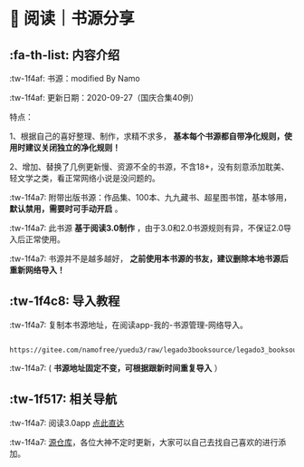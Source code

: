 # 📖 阅读｜书源分享


##  :fa-th-list: 内容介绍


 :tw-1f4af: 书源：modified By Namo

 :tw-1f4af: 更新日期：2020-09-27（国庆合集40例）

特点：

1、根据自己的喜好整理、制作，求精不求多， **基本每个书源都自带净化规则，使用时建议关闭独立的净化规则！** 

2、增加、替换了几例更新慢、资源不全的书源，不含18+，没有刻意添加耽美、轻文学之类，看正常网络小说是没问题的。

:tw-1f4a7: 附带出版书源：作品集、100本、九九藏书、超星图书馆，基本够用， **默认禁用，需要时可手动开启** 。

:tw-1f4a7: 此书源 **基于阅读3.0制作** ，由于3.0和2.0书源规则有异，不保证2.0导入后正常使用。

:tw-1f4a7: 书源并不是越多越好， **之前使用本书源的书友，建议删除本地书源后重新网络导入！** 



##  :tw-1f4c8: 导入教程

:tw-1f4a7: 复制本书源地址，在阅读app-我的-书源管理-网络导入。

           https://gitee.com/namofree/yuedu3/raw/legado3booksource/legado3_booksource_by_Namo.json

:tw-1f4a7: ( **书源地址固定不变，可根据跟新时间重复导入** ）

##  :tw-1f517: 相关导航

:tw-1f4a7: 阅读3.0app [点此直达](https://github.com/gedoor/legado)

:tw-1f4a7: [源仓库](http://yck.mumuceo.com/)，各位大神不定时更新，大家可以自己去找自己喜欢的进行添加。

